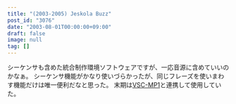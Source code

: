 ```yaml
---
title: "(2003-2005) Jeskola Buzz"
post_id: "3076"
date: "2003-08-01T00:00:00+09:00"
draft: false
image: null
tag: []
---
```



シーケンサも含めた統合制作環境ソフトウェアですが、一応音源に含めていいのかなぁ。 シーケンサ機能がかなり使いづらかったが、同じフレーズを使いまわす機能だけは唯一便利だなと思った。 末期は[VSC-MP1](/vsc-mp1)と連携して使用していた。
